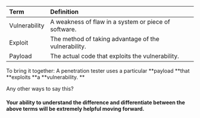 | Term | Definition |
| :--- | :--- |
| Vulnerability | A weakness of flaw in a system or piece of software. |
| Exploit | The method of taking advantage of the vulnerability.  |
| Payload | The actual code that exploits the vulnerability.  |



To bring it together: A penetration tester uses a particular **payload **that **exploits **a **vulnerability. **

Any other ways to say this?

#### Your ability to understand the difference and differentiate between the above terms will be extremely helpful moving forward. 



